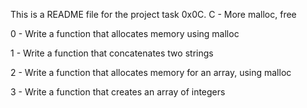 This is a README file for the project task 0x0C. C - More malloc, free

0 - Write a function that allocates memory using malloc

1 - Write a function that concatenates two strings

2 - Write a function that allocates memory for an array, using malloc

3 - Write a function that creates an array of integers
